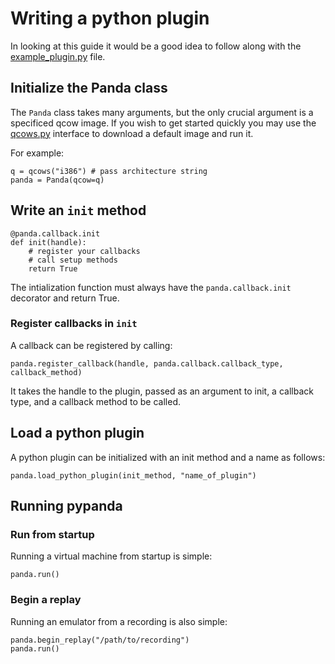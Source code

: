 # Writing a python plugin

In looking at this guide it would be a good idea to follow along with the
[example_plugin.py](../example_plugin.py) file. 

## Initialize the Panda class

The `Panda` class takes many arguments, but the only crucial argument is a
specificed qcow image. If you wish to get started quickly you may use the
[qcows.py](../qcows.py) interface to download a default image and run it.

For example:

```
q = qcows("i386") # pass architecture string
panda = Panda(qcow=q)
```

## Write an `init` method

```
@panda.callback.init
def init(handle):
	# register your callbacks
	# call setup methods
	return True
```

The intialization function must always have the `panda.callback.init` decorator
and return True.

### Register callbacks in `init`

A callback can be registered by calling:

```
panda.register_callback(handle, panda.callback.callback_type, callback_method)
```

It takes the handle to the plugin, passed as an argument to init, a callback
type, and a callback method to be called.

## Load a python plugin

A python plugin can be initialized with an init method and a name as follows:

```
panda.load_python_plugin(init_method, "name_of_plugin")
```

## Running pypanda

### Run from startup

Running a virtual machine from startup is simple:

```
panda.run()
```

### Begin a replay

Running an emulator from a recording is also simple:

```
panda.begin_replay("/path/to/recording")
panda.run()
```

